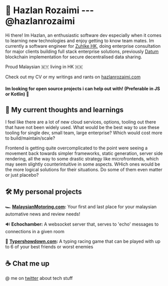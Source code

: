 # 🦊 Hazlan Rozaimi --- @hazlanrozaimi

Hi there! Im Hazlan, an enthusiastic software dev especially when it comes to learning new technologies and enjoy getting to know team mates. Im currently a software engineer for [Zuhlke HK](https://www.zuhlke.asia/), doing enterprise consultation for major clients building full stack enterprise solutions, previously [Datum](https://datum.org/) blockchain implementation for secure decentralised data sharing.

Proud Malaysian 🇲🇾 living in HK 🇭🇰

Check out my CV or my writings and rants on [hazlanrozaimi.com](https://hazlanrozaimi.com)

#### Im looking for open source projects i can help out with! (Preferable in JS or Kotlin) 🎉

## 🔭 My current thoughts and learnings
I feel like there are a lot of new cloud services, options, tooling out there that have not been widely used. What would be the best way to use these tooling for single dev, small team, large enterprise? Which would cost more to build/maintain/scale?

Frontend is getting quite overcomplicated to the point were seeing a movement back towards simpler frameworks, static generation, server side rendering, all the way to some drastic strategy like microfrontends, which may seem slightly counterintuitive in some aspects. WHich ones would be the more logical solutions for their situations. Do some of them even matter or just placebo? 

## 🛠 My personal projects
 🏎 **[MalaysianMotoring.com](https://malaysianmotoring.com):** Your first and last place for your malaysian automative news and review needs!
 
 🔊 **Echochamber:** A websocket server that, serves to 'echo' messages to connections in a given room
 
 🏁 **[Typershowdown.com](https://typershowdown.com):** A typing racing game that can be played with up to 6 of your best friends or worst enemies

## ☕️ Chat me up
@ me on [twitter](https://twitter.com/HazlanRozaimi) about tech stuff


<!--
**dividezero/dividezero** is a ✨ _special_ ✨ repository because its `README.md` (this file) appears on your GitHub profile.

Here are some ideas to get you started:

- 🔭 I’m currently working on ...
- 🌱 I’m currently learning ...
- 👯 I’m looking to collaborate on ...
- 🤔 I’m looking for help with ...
- 💬 Ask me about ...
- 📫 How to reach me: ...
- 😄 Pronouns: ...
- ⚡ Fun fact: ...
-->
